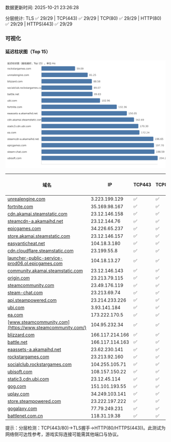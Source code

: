 数据更新时间: 2025-10-21 23:26:28

分层统计: TLS ✅ 29/29 | TCP(443) ✅ 29/29 | TCP(80) ✅ 29/29 | HTTP(80) ✅ 29/29 | HTTPS(443) ✅ 29/29

### 可视化

#### 延迟柱状图（Top 15）

![Latency Chart](latency_chart.svg)

| 域名 | IP | TCP443 | TCP80 | TLS 握手 | HTTP(80) | 状态码 | HTTPS(443) | 状态码(HTTPS) | 延迟(ms) |
|---|---|---|---|---|---|---|---|---|---|
| [unrealengine.com](https://unrealengine.com/) | 3.223.199.129 | ✅ | ✅ | ✅ | ✅ | 301 | ✅ | 301 | 81.25 |
| [fortnite.com](https://fortnite.com/) | 35.169.98.167 | ✅ | ✅ | ✅ | ✅ | 301 | ✅ | 301 | 132.36 |
| [cdn.akamai.steamstatic.com](https://cdn.akamai.steamstatic.com/) | 23.12.146.158 | ✅ | ✅ | ✅ | ✅ | 200 | ✅ | 200 | 162.69 |
| [steamcdn-a.akamaihd.net](https://steamcdn-a.akamaihd.net/) | 23.12.144.76 | ✅ | ✅ | ✅ | ✅ | 200 | ✅ | 200 | 196.65 |
| [epicgames.com](https://epicgames.com/) | 34.226.65.237 | ✅ | ✅ | ✅ | ✅ | 301 | ✅ | 302 | 197.7 |
| [store.akamai.steamstatic.com](https://store.akamai.steamstatic.com/) | 23.12.146.157 | ✅ | ✅ | ✅ | ✅ | 403 | ✅ | 403 | 233.72 |
| [easyanticheat.net](https://easyanticheat.net/) | 104.18.3.180 | ✅ | ✅ | ✅ | ✅ | 301 | ✅ | 301 | 215.13 |
| [cdn.cloudflare.steamstatic.com](https://cdn.cloudflare.steamstatic.com/) | 23.199.55.8 | ✅ | ✅ | ✅ | ✅ | 200 | ✅ | 200 | 222.38 |
| [launcher-public-service-prod06.ol.epicgames.com](https://launcher-public-service-prod06.ol.epicgames.com/) | 104.18.13.27 | ✅ | ✅ | ✅ | ✅ | 404 | ✅ | 404 | 255.83 |
| [community.akamai.steamstatic.com](https://community.akamai.steamstatic.com/) | 23.12.146.143 | ✅ | ✅ | ✅ | ✅ | 403 | ✅ | 403 | 253.03 |
| [origin.com](https://origin.com/) | 23.213.79.115 | ✅ | ✅ | ✅ | ✅ | 301 | ✅ | 301 | 221.48 |
| [steamcommunity.com](https://steamcommunity.com/) | 23.49.176.119 | ✅ | ✅ | ✅ | ✅ | 302 | ✅ | 200 | 349.4 |
| [steam-chat.com](https://steam-chat.com/) | 23.213.69.74 | ✅ | ✅ | ✅ | ✅ | 302 | ✅ | 404 | 198.59 |
| [api.steampowered.com](https://api.steampowered.com/) | 23.214.233.226 | ✅ | ✅ | ✅ | ✅ | 404 | ✅ | 404 | 295.74 |
| [ubi.com](https://ubi.com/) | 3.93.141.184 | ✅ | ✅ | ✅ | ✅ | 301 | ✅ | 301 | 102.96 |
| [ea.com](https://ea.com/) | 173.222.170.5 | ✅ | ✅ | ✅ | ✅ | 301 | ✅ | 301 | 172.24 |
| [www.steamcommunity.com](https://www.steamcommunity.com/) | 104.95.232.34 | ✅ | ✅ | ✅ | ✅ | 302 | ✅ | 302 | 237.96 |
| [blizzard.com](https://blizzard.com/) | 166.117.214.166 | ✅ | ✅ | ✅ | ✅ | 302 | ✅ | 302 | 88.58 |
| [battle.net](https://battle.net/) | 166.117.114.163 | ✅ | ✅ | ✅ | ✅ | 301 | ✅ | 301 | 89.83 |
| [eaassets-a.akamaihd.net](https://eaassets-a.akamaihd.net/) | 23.62.230.141 | ✅ | ✅ | ✅ | ✅ | 404 | ✅ | 404 | 150.05 |
| [rockstargames.com](https://rockstargames.com/) | 23.213.92.160 | ✅ | ✅ | ✅ | ✅ | 301 | ✅ | 301 | 59.09 |
| [socialclub.rockstargames.com](https://socialclub.rockstargames.com/) | 104.255.105.71 | ✅ | ✅ | ✅ | ✅ | 301 | ✅ | 307 | 89.07 |
| [ubisoft.com](https://ubisoft.com/) | 108.157.150.22 | ✅ | ✅ | ✅ | ✅ | 301 | ✅ | 301 | 204.21 |
| [static3.cdn.ubi.com](https://static3.cdn.ubi.com/) | 23.12.45.114 | ✅ | ✅ | ✅ | ✅ | 401 | ✅ | 401 | 170.3 |
| [gog.com](https://gog.com/) | 151.101.193.55 | ✅ | ✅ | ✅ | ✅ | 301 | ✅ | 301 | 416.25 |
| [uplay.com](https://uplay.com/) | 34.249.103.141 | ✅ | ✅ | ✅ | ✅ | 301 | ✅ | 301 | 316.71 |
| [store.steampowered.com](https://store.steampowered.com/) | 23.222.197.222 | ✅ | ✅ | ✅ | ✅ | 302 | ✅ | 200 | 269.8 |
| [gogalaxy.com](https://gogalaxy.com/) | 77.79.249.231 | ✅ | ✅ | ✅ | ✅ | 301 | ✅ | 301 | 773.09 |
| [battlenet.com.cn](https://battlenet.com.cn/) | 118.31.19.38 | ✅ | ✅ | ✅ | ✅ | 308 | ✅ | 302 | 1105.63 |

提示：分层检测：TCP(443/80)→TLS握手→HTTP(80/HTTPS(443))。此测试为网络侧可达性参考，游戏实际连接可能需其他端口与协议。